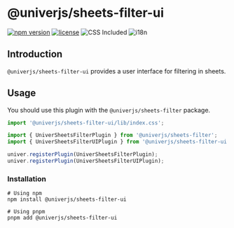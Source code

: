 # @univerjs/sheets-filter-ui

[![npm version](https://img.shields.io/npm/v/@univerjs/sheets-filter-ui)](https://npmjs.org/packages/@univerjs/sheets-filter-ui)
[![license](https://img.shields.io/npm/l/@univerjs/sheets-filter-ui)](https://img.shields.io/npm/l/@univerjs/sheets-filter-ui)
![CSS Included](https://img.shields.io/badge/CSS_Included-blue?logo=CSS3)
![i18n](https://img.shields.io/badge/zh--CN%20%7C%20en--US-cornflowerblue?label=i18n)

## Introduction

`@univerjs/sheets-filter-ui` provides a user interface for filtering in sheets.

## Usage

You should use this plugin with the `@univerjs/sheets-filter` package.

```ts
import '@univerjs/sheets-filter-ui/lib/index.css';

import { UniverSheetsFilterPlugin } from '@univerjs/sheets-filter';
import { UniverSheetsFilterUIPlugin } from '@univerjs/sheets-filter-ui';

univer.registerPlugin(UniverSheetsFilterPlugin);
univer.registerPlugin(UniverSheetsFilterUIPlugin);
```

### Installation

```shell
# Using npm
npm install @univerjs/sheets-filter-ui

# Using pnpm
pnpm add @univerjs/sheets-filter-ui
```
